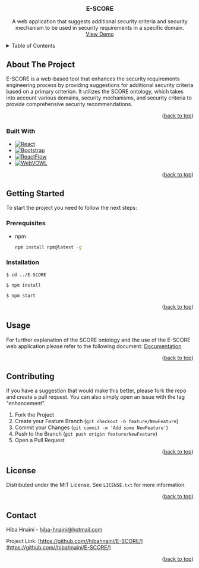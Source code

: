 <!-- Improved compatibility of back to top link: See: https://github.com/othneildrew/Best-README-Template/pull/73 -->
<a name="readme-top"></a>
<!--
*** Thanks for checking out the Best-README-Template. If you have a suggestion
*** that would make this better, please fork the repo and create a pull request
*** or simply open an issue with the tag "enhancement".
*** Don't forget to give the project a star!
*** Thanks again! Now go create something AMAZING! :D
-->



<!-- PROJECT SHIELDS -->
<!--
*** I'm using markdown "reference style" links for readability.
*** Reference links are enclosed in brackets [ ] instead of parentheses ( ).
*** See the bottom of this document for the declaration of the reference variables
*** for contributors-url, forks-url, etc. This is an optional, concise syntax you may use.
*** https://www.markdownguide.org/basic-syntax/#reference-style-links
-->



<!-- PROJECT LOGO -->
<br />
<div align="center">

  <h3 align="center">E-SCORE</h3>

  <p align="center">
     A web application that suggests additional security criteria and security mechanism to be used in security requirements in a specific domain.
    <br />
    <a href="http://193.52.45.42:8787/">View Demo</a>
  </p>
</div>



<!-- TABLE OF CONTENTS -->
<details>
  <summary>Table of Contents</summary>
  <ol>
    <li>
      <a href="#about-the-project">About The Project</a>
      <ul>
        <li><a href="#built-with">Built With</a></li>
      </ul>
    </li>
    <li>
      <a href="#getting-started">Getting Started</a>
      <ul>
        <li><a href="#prerequisites">Prerequisites</a></li>
        <li><a href="#installation">Installation</a></li>
      </ul>
    </li>
    <li><a href="#usage">Usage</a></li>
    <li><a href="#license">License</a></li>
    <li><a href="#contact">Contact</a></li>
  </ol>
</details>



<!-- ABOUT THE PROJECT -->
## About The Project

E-SCORE is a web-based tool that enhances the security requirements engineering process by providing suggestions for additional security criteria based on a primary criterion. It utilizes the SCORE ontology, which takes into account various domains, security mechanisms, and security criteria to provide comprehensive security recommendations.


<p align="right">(<a href="#readme-top">back to top</a>)</p>



### Built With

* [![React][React.js]][React-url]
* [![Bootstrap][Bootstrap.com]][Bootstrap-url]
* [![ReactFlow][ReactFlow.js]][ReactFlow-url]
* [![WebVOWL][WebVOWL.js]][WebVOWL-url]



<p align="right">(<a href="#readme-top">back to top</a>)</p>



<!-- GETTING STARTED -->
## Getting Started

To start the project you need to follow the next steps:

### Prerequisites

* npm
  ```sh
  npm install npm@latest -g
  ```

### Installation 

```
$ cd ../E-SCORE

$ npm install

$ npm start
```


<p align="right">(<a href="#readme-top">back to top</a>)</p>



<!-- USAGE EXAMPLES -->
## Usage

For further explanation of the SCORE ontology and the use of the E-SCORE web application please refer to the following document:
[Documentation](https://drive.google.com/file/d/1XAEEN-avJmbQm2n6AQFsHIDs9xNKU9_G/view?usp=share_link)


<p align="right">(<a href="#readme-top">back to top</a>)</p>






<!-- CONTRIBUTING -->
## Contributing

If you have a suggestion that would make this better, please fork the repo and create a pull request. You can also simply open an issue with the tag "enhancement".

1. Fork the Project
2. Create your Feature Branch (`git checkout -b feature/NewFeature`)
3. Commit your Changes (`git commit -m 'Add some NewFeature'`)
4. Push to the Branch (`git push origin feature/NewFeature`)
5. Open a Pull Request

<p align="right">(<a href="#readme-top">back to top</a>)</p>



<!-- LICENSE -->
## License

Distributed under the MIT License. See `LICENSE.txt` for more information.

<p align="right">(<a href="#readme-top">back to top</a>)</p>



<!-- CONTACT -->
## Contact

Hiba Hnaini - hiba-hnaini@hotmail.com

Project Link: [https://github.com//hibahnaini/E-SCORE/](https://github.com//hibahnaini/E-SCORE/)

<p align="right">(<a href="#readme-top">back to top</a>)</p>








<!-- MARKDOWN LINKS & IMAGES -->
<!-- https://www.markdownguide.org/basic-syntax/#reference-style-links -->

[React.js]: https://img.shields.io/badge/React-20232A?style=for-the-badge&logo=react&logoColor=61DAFB
[React-url]: https://reactjs.org/
[ReactFlow.js]:https://img.shields.io/badge/ReactFlow-20232A?style=for-the-badge&logo=ReactFlow&logoColor=61DAFB
[ReactFlow-url]:https://reactflow.dev/
[WebVOWL.js]:https://img.shields.io/badge/ReactFlow-20232A?style=for-the-badge&logo=WebVOWL&logoColor=61DAFB
[WebVOWL-url]:http://vowl.visualdataweb.org/webvowl.html

[Bootstrap.com]: https://img.shields.io/badge/Bootstrap-563D7C?style=for-the-badge&logo=bootstrap&logoColor=white
[Bootstrap-url]: https://getbootstrap.com

